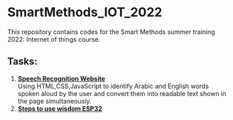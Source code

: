 # SmartMethods_IOT_2022
This repository contains codes for the Smart Methods summer training 2022: Internet of things course.

## Tasks:
1. [**Speech Recognition Website**](https://github.com/daad15/SmartMethods_IOT_2022/tree/main/SpeechRecognitionWebsite)<br>
  Using HTML,CSS,JavaScript to identify Arabic and English words spoken aloud by the user and convert them into readable text shown in the page simultaneously.
2. [**Steps to use wisdom ESP32**]()<br>

